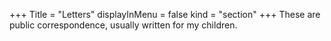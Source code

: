 +++
Title = "Letters"
displayInMenu = false
kind = "section"
+++
These are public correspondence, usually written for my children.
